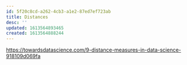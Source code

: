 ```yaml
---
id: 5f20c8cd-a262-4cb3-a1e2-87ed7ef723ab
title: Distances
desc: ''
updated: 1613564893465
created: 1613564888244
---
```



https://towardsdatascience.com/9-distance-measures-in-data-science-918109d069fa



